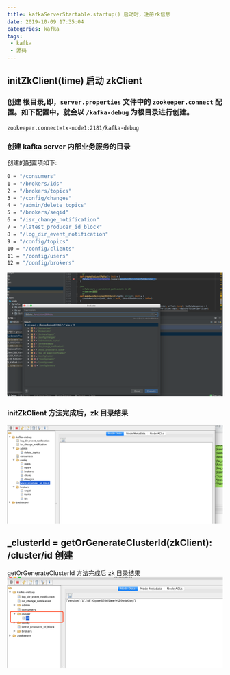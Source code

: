 ```yaml
---
title: kafkaServerStartable.startup() 启动时，注册zk信息
date: 2019-10-09 17:35:04
categories: kafka
tags:
 - kafka
 - 源码
---
```


## initZkClient(time) 启动 zkClient 

### 创建 **根目录**,即，`server.properties` 文件中的 `zookeeper.connect` 配置。如下配置中，就会以 `/kafka-debug` 为根目录进行创建。
```properties
zookeeper.connect=tx-node1:2181/kafka-debug
```

### 创建 kafka server 内部业务服务的目录
创建的配置项如下:
```bash
0 = "/consumers"
1 = "/brokers/ids"
2 = "/brokers/topics"
3 = "/config/changes"
4 = "/admin/delete_topics"
5 = "/brokers/seqid"
6 = "/isr_change_notification"
7 = "/latest_producer_id_block"
8 = "/log_dir_event_notification"
9 = "/config/topics"
10 = "/config/clients"
11 = "/config/users"
12 = "/config/brokers"
```
![initZkClient 方法在 zk 中需要创建的目录](2019-10-09-kafkaSourceCode-analysis/WechatIMG841.png)

### initZkClient 方法完成后，zk 目录结果
![initZkClient 方法执行后zk结果](2019-10-09-kafkaSourceCode-analysis/WechatIMG838.png)



## _clusterId = getOrGenerateClusterId(zkClient): /cluster/id 创建
getOrGenerateClusterId 方法完成后 zk 目录结果
![getOrGenerateClusterId 方法执行后zk结果](2019-10-09-kafkaSourceCode-analysis/WechatIMG839.png)

